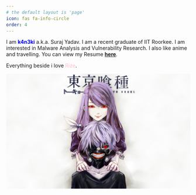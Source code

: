 ```yaml
---
# the default layout is 'page'
icon: fas fa-info-circle
order: 4
---
```

I am <span style="color:blue">**k4n3ki**</span> a.k.a. Suraj Yadav. I am a recent graduate of IIT Roorkee. I am interested in Malware Analysis and Vulnerability Research. I also like anime and travelling. You can view my Resume [**here**](https://drive.google.com/file/d/1EU3cdpd_VQqqPCyl2TR3lUmQz2RhnYq0/view?usp=sharing).

Everything beside i love <span style="color:pink">Rize</span>.

<img src="/assets/img/about/rize.jpg">

